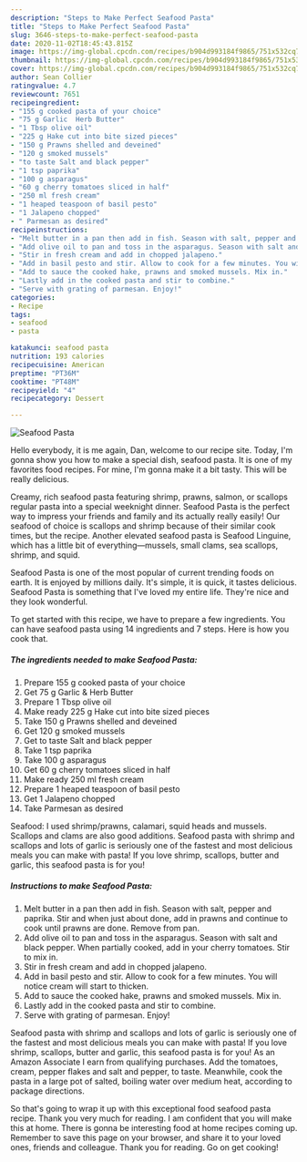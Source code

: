 ```yaml
---
description: "Steps to Make Perfect Seafood Pasta"
title: "Steps to Make Perfect Seafood Pasta"
slug: 3646-steps-to-make-perfect-seafood-pasta
date: 2020-11-02T18:45:43.815Z
image: https://img-global.cpcdn.com/recipes/b904d993184f9865/751x532cq70/seafood-pasta-recipe-main-photo.jpg
thumbnail: https://img-global.cpcdn.com/recipes/b904d993184f9865/751x532cq70/seafood-pasta-recipe-main-photo.jpg
cover: https://img-global.cpcdn.com/recipes/b904d993184f9865/751x532cq70/seafood-pasta-recipe-main-photo.jpg
author: Sean Collier
ratingvalue: 4.7
reviewcount: 7651
recipeingredient:
- "155 g cooked pasta of your choice"
- "75 g Garlic  Herb Butter"
- "1 Tbsp olive oil"
- "225 g Hake cut into bite sized pieces"
- "150 g Prawns shelled and deveined"
- "120 g smoked mussels"
- "to taste Salt and black pepper"
- "1 tsp paprika"
- "100 g asparagus"
- "60 g cherry tomatoes sliced in half"
- "250 ml fresh cream"
- "1 heaped teaspoon of basil pesto"
- "1 Jalapeno chopped"
- " Parmesan as desired"
recipeinstructions:
- "Melt butter in a pan then add in fish. Season with salt, pepper and paprika. Stir and when just about done, add in prawns and continue to cook until prawns are done. Remove from pan."
- "Add olive oil to pan and toss in the asparagus. Season with salt and black pepper. When partially cooked, add in your cherry tomatoes. Stir to mix in."
- "Stir in fresh cream and add in chopped jalapeno."
- "Add in basil pesto and stir. Allow to cook for a few minutes. You will notice cream will start to thicken."
- "Add to sauce the cooked hake, prawns and smoked mussels. Mix in."
- "Lastly add in the cooked pasta and stir to combine."
- "Serve with grating of parmesan. Enjoy!"
categories:
- Recipe
tags:
- seafood
- pasta

katakunci: seafood pasta 
nutrition: 193 calories
recipecuisine: American
preptime: "PT36M"
cooktime: "PT48M"
recipeyield: "4"
recipecategory: Dessert

---
```



![Seafood Pasta](https://img-global.cpcdn.com/recipes/b904d993184f9865/751x532cq70/seafood-pasta-recipe-main-photo.jpg)

Hello everybody, it is me again, Dan, welcome to our recipe site. Today, I'm gonna show you how to make a special dish, seafood pasta. It is one of my favorites food recipes. For mine, I'm gonna make it a bit tasty. This will be really delicious.

Creamy, rich seafood pasta featuring shrimp, prawns, salmon, or scallops regular pasta into a special weeknight dinner. Seafood Pasta is the perfect way to impress your friends and family and its actually really easily! Our seafood of choice is scallops and shrimp because of their similar cook times, but the recipe. Another elevated seafood pasta is Seafood Linguine, which has a little bit of everything—mussels, small clams, sea scallops, shrimp, and squid.

Seafood Pasta is one of the most popular of current trending foods on earth. It is enjoyed by millions daily. It's simple, it is quick, it tastes delicious. Seafood Pasta is something that I've loved my entire life. They're nice and they look wonderful.


To get started with this recipe, we have to prepare a few ingredients. You can have seafood pasta using 14 ingredients and 7 steps. Here is how you cook that.

<!--inarticleads1-->

##### The ingredients needed to make Seafood Pasta:

1. Prepare 155 g cooked pasta of your choice
1. Get 75 g Garlic &amp; Herb Butter
1. Prepare 1 Tbsp olive oil
1. Make ready 225 g Hake cut into bite sized pieces
1. Take 150 g Prawns shelled and deveined
1. Get 120 g smoked mussels
1. Get to taste Salt and black pepper
1. Take 1 tsp paprika
1. Take 100 g asparagus
1. Get 60 g cherry tomatoes sliced in half
1. Make ready 250 ml fresh cream
1. Prepare 1 heaped teaspoon of basil pesto
1. Get 1 Jalapeno chopped
1. Take  Parmesan as desired


Seafood: I used shrimp/prawns, calamari, squid heads and mussels. Scallops and clams are also good additions. Seafood pasta with shrimp and scallops and lots of garlic is seriously one of the fastest and most delicious meals you can make with pasta! If you love shrimp, scallops, butter and garlic, this seafood pasta is for you! 

<!--inarticleads2-->

##### Instructions to make Seafood Pasta:

1. Melt butter in a pan then add in fish. Season with salt, pepper and paprika. Stir and when just about done, add in prawns and continue to cook until prawns are done. Remove from pan.
1. Add olive oil to pan and toss in the asparagus. Season with salt and black pepper. When partially cooked, add in your cherry tomatoes. Stir to mix in.
1. Stir in fresh cream and add in chopped jalapeno.
1. Add in basil pesto and stir. Allow to cook for a few minutes. You will notice cream will start to thicken.
1. Add to sauce the cooked hake, prawns and smoked mussels. Mix in.
1. Lastly add in the cooked pasta and stir to combine.
1. Serve with grating of parmesan. Enjoy!


Seafood pasta with shrimp and scallops and lots of garlic is seriously one of the fastest and most delicious meals you can make with pasta! If you love shrimp, scallops, butter and garlic, this seafood pasta is for you! As an Amazon Associate I earn from qualifying purchases. Add the tomatoes, cream, pepper flakes and salt and pepper, to taste. Meanwhile, cook the pasta in a large pot of salted, boiling water over medium heat, according to package directions. 

So that's going to wrap it up with this exceptional food seafood pasta recipe. Thank you very much for reading. I am confident that you will make this at home. There is gonna be interesting food at home recipes coming up. Remember to save this page on your browser, and share it to your loved ones, friends and colleague. Thank you for reading. Go on get cooking!

